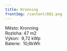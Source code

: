 ```yaml
---
title: Kronning
frontImg: /content/882.png
---
```

<!--StartFragment-->

Město: Kronning\
Rozloha: 47 m2\
Výkon:  9,72 kWp\
Baterie:  10,6kWh

<!--EndFragment-->